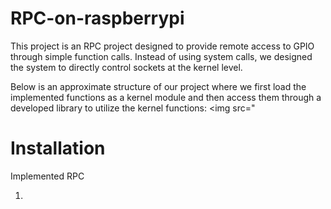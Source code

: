# RPC-on-raspberrypi
This project is an RPC project designed to provide remote access to GPIO through simple function calls. Instead of using system calls, we designed the system to directly control sockets at the kernel level.

Below is an approximate structure of our project where we first load the implemented functions as a kernel module and then access them through a developed library to utilize the kernel functions:
<img src="



# Installation
Implemented RPC

1. 
